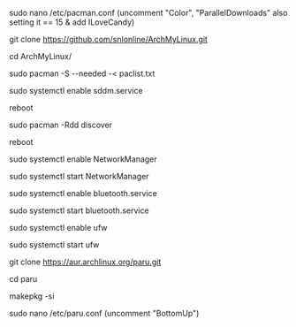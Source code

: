sudo nano /etc/pacman.conf (uncomment "Color", "ParallelDownloads" also setting it == 15 & add ILoveCandy)

git clone https://github.com/snlonline/ArchMyLinux.git

cd ArchMyLinux/

sudo pacman -S --needed -< paclist.txt

sudo systemctl enable sddm.service

reboot

sudo pacman -Rdd discover

reboot

sudo systemctl enable NetworkManager

sudo systemctl start NetworkManager

sudo systemctl enable bluetooth.service

sudo systemctl start bluetooth.service

sudo systemctl enable ufw

sudo systemctl start ufw

git clone https://aur.archlinux.org/paru.git

cd paru

makepkg -si

sudo nano /etc/paru.conf (uncomment "BottomUp")


